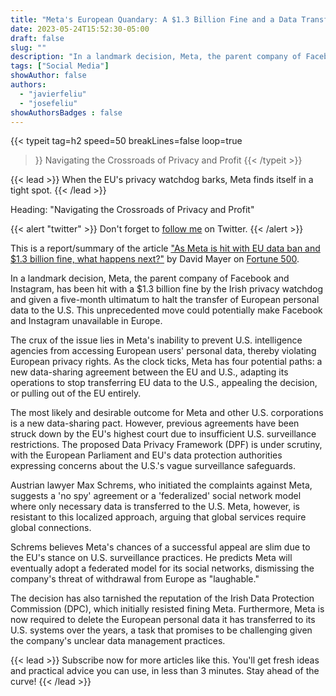 ```yaml
---
title: "Meta's European Quandary: A $1.3 Billion Fine and a Data Transfer Ban"
date: 2023-05-24T15:52:30-05:00
draft: false
slug: ""
description: "In a landmark decision, Meta, the parent company of Facebook and Instagram, has been hit with a $1.3 billion fine by the Irish privacy watchdog and given a five-month ultimatum to halt the transfer of European personal data to the U.S."
tags: ["Social Media"]
showAuthor: false
authors:
  - "javierfeliu"
  - "josefeliu"
showAuthorsBadges : false  
---
```

 {{< typeit 
  tag=h2
  speed=50
  breakLines=false
  loop=true
>}}
Navigating the Crossroads of Privacy and Profit 
{{< /typeit >}}

{{< lead >}}
When the EU's privacy watchdog barks, Meta finds itself in a tight spot.
{{< /lead >}}

Heading: "Navigating the Crossroads of Privacy and Profit"

{{< alert "twitter" >}}
Don't forget to [follow me](https://twitter.com/com/JavierFeliuH) on Twitter.
{{< /alert >}}

This is a report/summary of the article ["As Meta is hit with EU data ban and $1.3 billion fine, what happens next?"](https://fortune.com/2023/05/22/as-meta-is-hit-with-eu-data-ban-and-1-3-billion-fine-what-happens-next/) by David Mayer on [Fortune 500](https://fortune.com/).

In a landmark decision, Meta, the parent company of Facebook and Instagram, has been hit with a $1.3 billion fine by the Irish privacy watchdog and given a five-month ultimatum to halt the transfer of European personal data to the U.S. This unprecedented move could potentially make Facebook and Instagram unavailable in Europe.

The crux of the issue lies in Meta's inability to prevent U.S. intelligence agencies from accessing European users' personal data, thereby violating European privacy rights. As the clock ticks, Meta has four potential paths: a new data-sharing agreement between the EU and U.S., adapting its operations to stop transferring EU data to the U.S., appealing the decision, or pulling out of the EU entirely.

The most likely and desirable outcome for Meta and other U.S. corporations is a new data-sharing pact. However, previous agreements have been struck down by the EU's highest court due to insufficient U.S. surveillance restrictions. The proposed Data Privacy Framework (DPF) is under scrutiny, with the European Parliament and EU's data protection authorities expressing concerns about the U.S.'s vague surveillance safeguards.

Austrian lawyer Max Schrems, who initiated the complaints against Meta, suggests a 'no spy' agreement or a 'federalized' social network model where only necessary data is transferred to the U.S. Meta, however, is resistant to this localized approach, arguing that global services require global connections.

Schrems believes Meta's chances of a successful appeal are slim due to the EU's stance on U.S. surveillance practices. He predicts Meta will eventually adopt a federated model for its social networks, dismissing the company's threat of withdrawal from Europe as "laughable."

The decision has also tarnished the reputation of the Irish Data Protection Commission (DPC), which initially resisted fining Meta. Furthermore, Meta is now required to delete the European personal data it has transferred to its U.S. systems over the years, a task that promises to be challenging given the company's unclear data management practices.


{{< lead >}}
Subscribe now for more articles like this. You'll get fresh ideas and practical advice you can use, in less than 3 minutes. Stay ahead of the curve!
{{< /lead >}}
<script async data-uid="99db4e9842" src="https://javier-feliu.ck.page/99db4e9842/index.js"></script>
